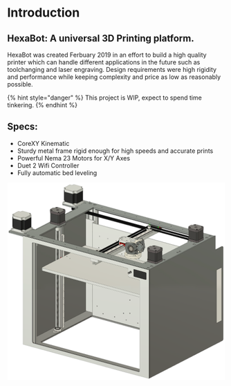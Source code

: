 # Introduction

## HexaBot: A universal 3D Printing platform.

 HexaBot was created Ferbuary 2019 in an effort to build a high quality printer which can handle different applications in the future such as toolchanging and laser engraving. Design requirements were high rigidity and performance while keeping complexity and price as low as reasonably possible. 

{% hint style="danger" %}
This project is WIP, expect to spend time tinkering.
{% endhint %}

## Specs:

* CoreXY Kinematic
* Sturdy metal frame rigid enough for high speeds and accurate prints
* Powerful Nema 23 Motors for X/Y Axes
* Duet 2 Wifi Controller
* Fully automatic bed leveling

![CAD Overview of the printer](.gitbook/assets/hexabot.png)



